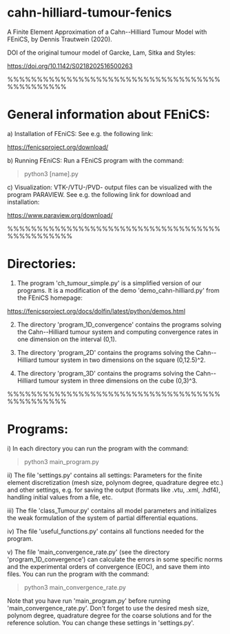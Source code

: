 # cahn-hilliard-tumour-fenics
A Finite Element Approximation of a Cahn--Hilliard Tumour Model with FEniCS,
by Dennis Trautwein (2020).

DOI of the original tumour model of Garcke, Lam, Sitka and Styles:

https://doi.org/10.1142/S0218202516500263

%%%%%%%%%%%%%%%%%%%%%%%%%%%%%%%%%%%%%%%%%%%%%%

# General information about FEniCS:

a) Installation of FEniCS:
See e.g. the following link:

 https://fenicsproject.org/download/


b) Running FEniCS:
Run a FEniCS program with the command:

> python3 [name].py


c) Visualization:
VTK-/VTU-/PVD- output files can be visualized with the program PARAVIEW. 
See e.g. the following link for download and installation:

 https://www.paraview.org/download/

%%%%%%%%%%%%%%%%%%%%%%%%%%%%%%%%%%%%%%%%%%%%%%%

# Directories:

1) The program 'ch_tumour_simple.py' is a simplified version of our programs. 
It is a modification of the demo 'demo_cahn-hilliard.py' from the FEniCS homepage:

 https://fenicsproject.org/docs/dolfin/latest/python/demos.html


2) The directory 'program_1D_convergence' contains the programs solving the 
Cahn--Hilliard tumour system and computing convergence rates in one dimension
on the interval (0,1). 


3) The directory 'program_2D' contains the programs solving the Cahn--Hilliard
tumour system in two dimensions on the square (0,12.5)^2.


4) The directory 'program_3D' contains the programs solving the Cahn--Hilliard 
tumour system in three dimensions on the cube (0,3)^3.

%%%%%%%%%%%%%%%%%%%%%%%%%%%%%%%%%%%%%%%%%%%%%%

# Programs:

i) In each directory you can run the program with the command:

> python3 main_program.py


ii) The file 'settings.py' contains all settings: 
Parameters for the finite element discretization (mesh size, polynom degree, quadrature degree etc.) 
and other settings, e.g. for saving the output (formats like .vtu, .xml, .hdf4), handling initial 
values from a file, etc.


iii) The file 'class_Tumour.py' contains all model parameters and initializes the 
weak formulation of the system of partial differential equations.


iv) The file 'useful_functions.py' contains all functions needed for the program.


v) The file 'main_convergence_rate.py' (see the directory 'program_1D_convergence') can
calculate the errors in some specific norms and the experimental orders of convergence (EOC), 
and save them into files. You can run the program with the command:

> python3 main_convergence_rate.py

Note that you have run 'main_program.py' before running 'main_convergence_rate.py'. Don't forget to use the desired mesh size, polynom degree,
quadrature degree for the coarse solutions and for the reference solution. You can change these settings in 'settings.py'.

